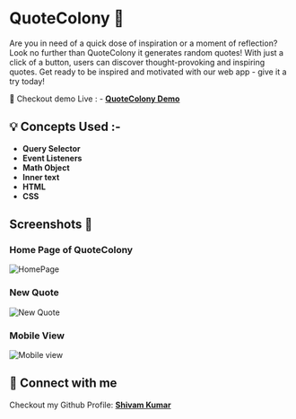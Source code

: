 # QuoteColony 💭

Are you in need of a quick dose of inspiration or a moment of reflection? Look no further than QuoteColony it generates random quotes! With just a click of a button, users can discover thought-provoking and inspiring quotes. Get ready to be inspired and motivated with our web app - give it a try today!

📍 Checkout demo Live : - **[QuoteColony Demo](https://www.example.com)**


## 💡 Concepts Used :- 

- **Query Selector**
- **Event Listeners** 
- **Math Object** 
- **Inner text** 
- **HTML**
- **CSS** 



## Screenshots 📸

### Home Page of QuoteColony
![HomePage](file:///D:/Webd%20Project/Javascript/Jotpad/images/JotPad%20Homepage.png)

### New Quote 
![New Quote](file:///D:/Webd%20Project/Javascript/Jotpad/images/JotPad%20Homepage.png)

### Mobile View 
![Mobile view](file:///D:/Webd%20Project/Javascript/Jotpad/images/JotPad%20Homepage.png)

## 🚀 Connect with me 

Checkout my Github Profile: **[Shivam Kumar](https://github.com/Shivamkumar26/)**